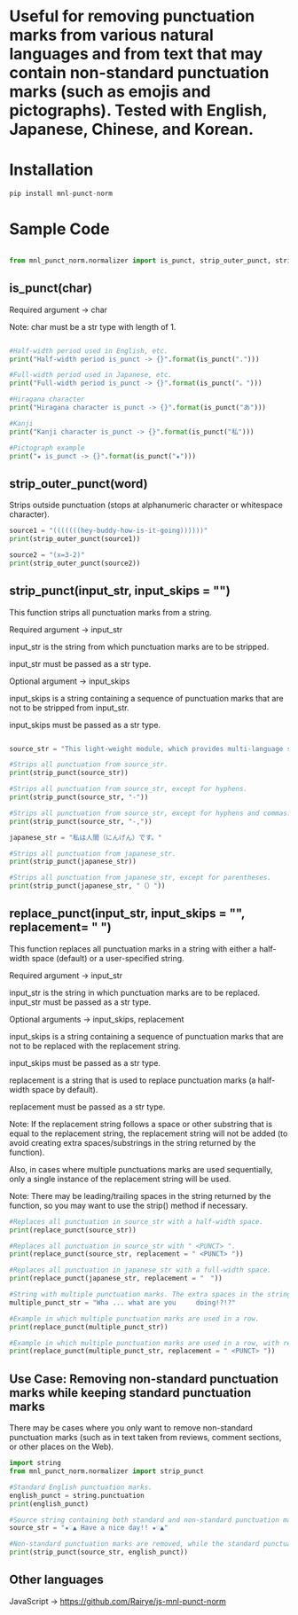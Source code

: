 # Useful for removing punctuation marks from various natural languages and from text that may contain non-standard punctuation marks (such as emojis and pictographs). Tested with English, Japanese, Chinese, and Korean.

# Installation

```python
pip install mnl-punct-norm
```

# Sample Code


```python

from mnl_punct_norm.normalizer import is_punct, strip_outer_punct, strip_punct, replace_punct 

```


## is_punct(char)

Required argument -> char

Note: char must be a str type with length of 1.

```python

#Half-width period used in English, etc.
print("Half-width period is_punct -> {}".format(is_punct(".")))

#Full-width period used in Japanese, etc.
print("Full-width period is_punct -> {}".format(is_punct("。")))

#Hiragana character
print("Hiragana character is_punct -> {}".format(is_punct("あ")))

#Kanji
print("Kanji character is_punct -> {}".format(is_punct("私")))

#Pictograph example
print("★ is_punct -> {}".format(is_punct("★")))

```

## strip_outer_punct(word)

Strips outside punctuation (stops at alphanumeric character or whitespace character).

```python
source1 = "(((((((hey-buddy-how-is-it-going))))))"
print(strip_outer_punct(source1))

source2 = "(x=3-2)"
print(strip_outer_punct(source2))

```

## strip_punct(input_str, input_skips = "")

This function strips all punctuation marks from a string.

Required argument -> input_str

input_str is the string from which punctuation marks are to be stripped.

input_str must be passed as a str type.

Optional argument -> input_skips

input_skips is a string containing a sequence of punctuation marks that are not to be stripped from input_str. 

input_skips must be passed as a str type. 

```python

source_str = "This light-weight module, which provides multi-language support, normalizes punctuation in strings."

#Strips all punctuation from source_str.
print(strip_punct(source_str))

#Strips all punctuation from source_str, except for hyphens.
print(strip_punct(source_str, "-"))

#Strips all punctuation from source_str, except for hyphens and commas.
print(strip_punct(source_str, "-,"))

japanese_str = "私は人間（にんげん）です。"

#Strips all punctuation from japanese_str.
print(strip_punct(japanese_str))

#Strips all punctuation from japanese_str, except for parentheses.
print(strip_punct(japanese_str, "（）"))

```

## replace_punct(input_str, input_skips = "", replacement= " ")

This function replaces all punctuation marks in a string with either a half-width space (default) or a user-specified string.

Required argument -> input_str

input_str is the string in which punctuation marks are to be replaced. input_str must be passed as a str type.

Optional arguments -> input_skips, replacement

input_skips is a string containing a sequence of punctuation marks that are not to be replaced with the replacement string. 

input_skips must be passed as a str type. 

replacement is a string that is used to replace punctuation marks (a half-width space by default). 

replacement must be passed as a str type. 

Note: If the replacement string follows a space or other substring that is equal to the replacement string, the replacement string will not be added (to avoid creating extra spaces/substrings in the string returned by the function). 

Also, in cases where multiple punctuations marks are used sequentially, only a single instance of the replacement string will be used.

Note: There may be leading/trailing spaces in the string returned by the function,  so you may want to use the strip() method if necessary.

```python
#Replaces all punctuation in source_str with a half-width space.
print(replace_punct(source_str))

#Replaces all punctuation in source_str with " <PUNCT> ".
print(replace_punct(source_str, replacement = " <PUNCT> "))

#Replaces all punctuation in japanese_str with a full-width space.
print(replace_punct(japanese_str, replacement = "　"))

#String with multiple punctuation marks. The extra spaces in the string are not normalized by the function.
multiple_punct_str = "Wha ... what are you     doing!?!?"

#Example in which multiple punctuation marks are used in a row.
print(replace_punct(multiple_punct_str))

#Example in which multiple punctuation marks are used in a row, with replacement passed as " <PUNCT> ".
print(replace_punct(multiple_punct_str, replacement = " <PUNCT> "))


```

## Use Case: Removing non-standard punctuation marks while keeping standard punctuation marks

There may be cases where you only want to remove non-standard punctuation marks (such as in text taken from reviews, comment sections, or other places on the Web).

```python
import string
from mnl_punct_norm.normalizer import strip_punct

#Standard English punctuation marks.
english_punct = string.punctuation
print(english_punct)

#Source string containing both standard and non-standard punctuation marks.
source_str = "★♡▲ Have a nice day!! ★♡▲"

#Non-standard punctuation marks are removed, while the standard punctuation marks remain.
print(strip_punct(source_str, english_punct))

```

## Other languages

JavaScript -> https://github.com/Rairye/js-mnl-punct-norm

